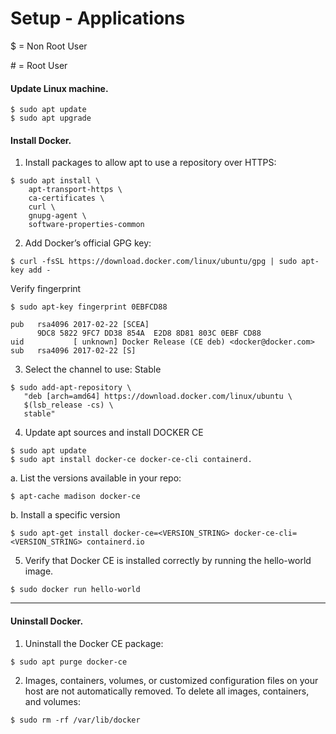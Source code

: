 # Setup - Applications

$ = Non Root User

&#35; = Root User


#### Update Linux machine.
```
$ sudo apt update
$ sudo apt upgrade
```


#### Install Docker.
1. Install packages to allow apt to use a repository over HTTPS:
```
$ sudo apt install \
    apt-transport-https \
    ca-certificates \
    curl \
    gnupg-agent \
    software-properties-common
```

2. Add Docker’s official GPG key:
```
$ curl -fsSL https://download.docker.com/linux/ubuntu/gpg | sudo apt-key add -
```
Verify fingerprint
```
$ sudo apt-key fingerprint 0EBFCD88

pub   rsa4096 2017-02-22 [SCEA]
      9DC8 5822 9FC7 DD38 854A  E2D8 8D81 803C 0EBF CD88
uid           [ unknown] Docker Release (CE deb) <docker@docker.com>
sub   rsa4096 2017-02-22 [S]
```

3. Select the channel to use: Stable
```
$ sudo add-apt-repository \
   "deb [arch=amd64] https://download.docker.com/linux/ubuntu \
   $(lsb_release -cs) \
   stable"
```

4. Update apt sources and install DOCKER CE
```
$ sudo apt update
$ sudo apt install docker-ce docker-ce-cli containerd.
```

a. List the versions available in your repo:
```
$ apt-cache madison docker-ce
```
b. Install a specific version
```
$ sudo apt-get install docker-ce=<VERSION_STRING> docker-ce-cli=<VERSION_STRING> containerd.io
```

5. Verify that Docker CE is installed correctly by running the hello-world image.
```
$ sudo docker run hello-world
```
----------------------------------------------------------------


#### Uninstall Docker.
1. Uninstall the Docker CE package:
```
$ sudo apt purge docker-ce
```

2. Images, containers, volumes, or customized configuration files on your host are not automatically removed. To delete all images, containers, and volumes:
```
$ sudo rm -rf /var/lib/docker
```
